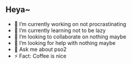 ## Heya~

- 🔭 I’m currently working on not procrastinating
- 🌱 I’m currently learning not to be lazy
- 👯 I’m looking to collaborate on nothing maybe
- 🤔 I’m looking for help with nothing maybe
- 💬 Ask me about pso2
- ⚡ Fact: Coffee is nice
